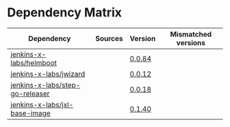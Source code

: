 # Dependency Matrix

Dependency | Sources | Version | Mismatched versions
---------- | ------- | ------- | -------------------
[jenkins-x-labs/helmboot](https://github.com/jenkins-x-labs/helmboot) |  | [0.0.84](https://github.com/jenkins-x-labs/helmboot/releases/tag/v0.0.84) | 
[jenkins-x-labs/jwizard](https://github.com/jenkins-x-labs/jwizard) |  | [0.0.12](https://github.com/jenkins-x-labs/jwizard/releases/tag/v0.0.12) | 
[jenkins-x-labs/step-go-releaser](https://github.com/jenkins-x-labs/step-go-releaser) |  | [0.0.18](https://github.com/jenkins-x-labs/step-go-releaser/releases/tag/v0.0.18) | 
[jenkins-x-labs/jxl-base-image](https://github.com/jenkins-x-labs/jxl-base-image) |  | [0.1.40](https://github.com/jenkins-x-labs/jxl-base-image/releases/tag/v0.1.40) | 
